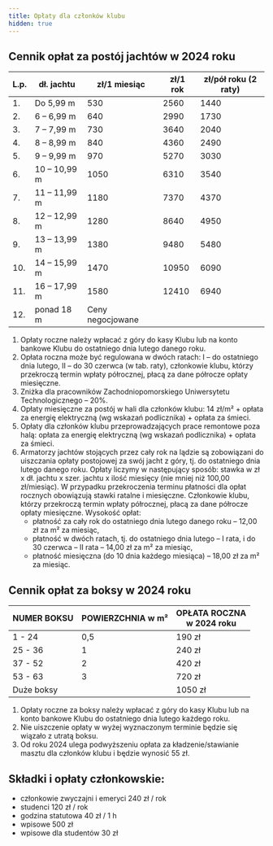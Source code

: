 ```yaml
---
title: Opłaty dla członków klubu
hidden: true
---
```


## Cennik opłat za postój jachtów w 2024 roku

| L.p. | dł. jachtu   | zł/1 miesiąc     | zł/1 rok | zł/pół roku (2 raty) |
| ---- | ------------ | ---------------- | -------- | -------------------- |
| 1.   | Do 5,99 m    | 530              | 2560     | 1440                 |
| 2.   | 6 – 6,99 m   | 640              | 2990     | 1730                 |
| 3.   | 7 – 7,99 m   | 730              | 3640     | 2040                 |
| 4.   | 8 – 8,99 m   | 840              | 4360     | 2490                 |
| 5.   | 9 – 9,99 m   | 970              | 5270     | 3030                 |
| 6.   | 10 – 10,99 m | 1050             | 6310     | 3540                 |
| 7.   | 11 – 11,99 m | 1180             | 7370     | 4370                 |
| 8.   | 12 – 12,99 m | 1280             | 8640     | 4950                 |
| 9.   | 13 – 13,99 m | 1380             | 9480     | 5480                 |
| 10.  | 14 – 15,99 m | 1470             | 10950    | 6090                 |
| 11.  | 16 – 17,99 m | 1580             | 12410    | 6940                 |
| 12.  | ponad 18 m   | Ceny negocjowane |          |                      |

1. Opłaty roczne należy wpłacać z góry do kasy Klubu lub na konto bankowe Klubu
   do ostatniego dnia lutego danego roku.
1. Opłata roczna może być regulowana w dwóch ratach: I – do ostatniego dnia
   lutego, II – do 30 czerwca (w tab. raty), członkowie klubu, którzy
   przekroczą termin wpłaty półrocznej, płacą za dane półrocze opłaty miesięczne.
1. Zniżka dla pracowników Zachodniopomorskiego Uniwersytetu Technologicznego –
   20%.
1. Opłaty miesięczne za postój w hali dla członków klubu: 14 zł/m² \+ opłata za
   energię elektryczną (wg wskazań podlicznika) + opłata za śmieci.
1. Opłaty dla członków klubu przeprowadzających prace remontowe poza halą:
   opłata za energię elektryczną (wg wskazań podlicznika) + opłata za śmieci.
1. Armatorzy jachtów stojących przez cały rok na lądzie są zobowiązani do
   uiszczania opłaty postojowej za swój jacht z góry, tj. do ostatniego dnia
   lutego danego roku. Opłaty liczymy w następujący sposób: stawka w zł x dł.
   jachtu x szer. jachtu x ilość miesięcy (nie mniej niż 100,00 zł/miesiąc). W
   przypadku przekroczenia terminu płatności dla opłat rocznych obowiązują stawki
   ratalne i miesięczne. Członkowie klubu, którzy przekroczą termin wpłaty
   półrocznej, płacą za dane półrocze opłaty miesięczne.
   Wysokość opłat:
   - płatność za cały rok do ostatniego dnia lutego danego roku – 12,00 zł za
     m² za miesiąc,
   - płatność w dwóch ratach, tj. do ostatniego dnia lutego – I rata, i do 30
     czerwca – II rata – 14,00 zł za m² za miesiąc,
   - płatność miesięczna (do 10 dnia każdego miesiąca) – 18,00 zł za m² za miesiąc.

## Cennik opłat za boksy w 2024 roku

| NUMER BOKSU | POWIERZCHNIA w m² | OPŁATA ROCZNA<br>w 2024 roku |
| ----------- | ----------------- | ---------------------------- |
| 1 - 24      | 0,5               | 190 zł                       |
| 25 - 36     | 1                 | 240 zł                       |
| 37 - 52     | 2                 | 420 zł                       |
| 53 - 63     | 3                 | 720 zł                       |
| Duże boksy  |                   | 1050 zł                      |

1. Opłaty roczne za boksy należy wpłacać z góry do kasy Klubu lub na konto
   bankowe Klubu do ostatniego dnia lutego każdego roku.
2. Nie uiszczenie opłaty w wyżej wyznaczonym terminie będzie się wiązało z
   utratą boksu.
3. Od roku 2024 ulega podwyższeniu opłata za kładzenie/stawianie masztu dla
   członków klubu i będzie wynosić 55 zł.

## Składki i opłaty członkowskie:

- członkowie zwyczajni i emeryci 240 zł / rok
- studenci 120 zł / rok
- godzina statutowa 40 zł / 1 h
- wpisowe 500 zł
- wpisowe dla studentów 30 zł
